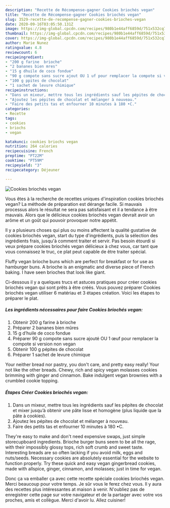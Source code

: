 ```yaml
---
description: "Recette de Récompense-gagner Cookies briochés vegan"
title: "Recette de Récompense-gagner Cookies briochés vegan"
slug: 3529-recette-de-recompense-gagner-cookies-brioches-vegan
date: 2020-09-16T03:05:50.131Z
image: https://img-global.cpcdn.com/recipes/980b1e44aff6859d/751x532cq70/cookies-brioches-vegan-photo-principale-de-la-recette.jpg
thumbnail: https://img-global.cpcdn.com/recipes/980b1e44aff6859d/751x532cq70/cookies-brioches-vegan-photo-principale-de-la-recette.jpg
cover: https://img-global.cpcdn.com/recipes/980b1e44aff6859d/751x532cq70/cookies-brioches-vegan-photo-principale-de-la-recette.jpg
author: Marie Nunez
ratingvalue: 4.8
reviewcount: 6
recipeingredient:
- "200 g farine  brioche"
- "2 bananes bien mres"
- "15 g dhuile de coco fondue"
- "90 g compote sans sucre ajout OU 1 uf pour remplacer la compote si version non vegan"
- "100 g ppites de chocolat"
- "1 sachet de levure chimique"
recipeinstructions:
- "Dans un mixeur, mettre tous les ingrédients sauf les pépites de chocolat et mixer jusqu’à obtenir une pâte lisse et homogène (plus liquide que la pâte à cookies)."
- "Ajoutez les pépites de chocolat et mélanger à nouveau."
- "Faire des petits tas et enfourner 10 minutes à 180 •C."
categories:
- Recette
tags:
- cookies
- briochs
- vegan

katakunci: cookies briochs vegan 
nutrition: 264 calories
recipecuisine: French
preptime: "PT22M"
cooktime: "PT59M"
recipeyield: "3"
recipecategory: Déjeuner

---
```



![Cookies briochés vegan](https://img-global.cpcdn.com/recipes/980b1e44aff6859d/751x532cq70/cookies-brioches-vegan-photo-principale-de-la-recette.jpg)

Vous êtes à la recherche de recettes uniques d'inspiration cookies briochés vegan? La méthode de préparation est dérange facile. Si mauvais processus alors le résultat ne sera pas satisfaisant et il a tendance à être mauvais. Alors que le délicieux cookies briochés vegan devrait avoir un arôme et un goût qui pouvoir provoquer notre appétit.

Il y a plusieurs choses qui plus ou moins affectent la qualité gustative de cookies briochés vegan, start du type d'ingrédients, puis la sélection des ingrédients frais, jusqu'à comment traiter et servir. Pas besoin étourdi si veux prépare cookies briochés vegan délicieux à chez vous, car tant que vous connaissez le truc, ce plat peut capable de être traiter spécial.

Fluffy vegan brioche buns which are perfect for breakfast or for use as hamburger buns. A brioche is an enigmatic and diverse piece of French baking. I have seen brioches that look like giant.


Ci-dessous il y a quelques trucs et astuces pratiques pour créer cookies briochés vegan qui sont prêts à être créés. Vous pouvez préparer Cookies briochés vegan utiliser 6 matériau et 3 étapes création. Voici les étapes to préparer le plat.

<!--inarticleads1-->

##### Les ingrédients nécessaires pour faire Cookies briochés vegan:

1. Obtenir 200 g farine à brioche
1. Préparer 2 bananes bien mûres
1.  15 g d’huile de coco fondue
1. Préparer 90 g compote sans sucre ajouté OU 1 œuf pour remplacer la compote si version non vegan
1. Obtenir 100 g pépites de chocolat
1. Préparer 1 sachet de levure chimique


Your neither bread nor pastry, you don&#39;t care, and pretty easy really! Your not like the other breads. Chewy, rich and spicy vegan molasses cookies brimming with ginger and cinnamon. Bake indulgent vegan brownies with a crumbled cookie topping. 

<!--inarticleads2-->

##### Étapes Créer Cookies briochés vegan:

1. Dans un mixeur, mettre tous les ingrédients sauf les pépites de chocolat et mixer jusqu’à obtenir une pâte lisse et homogène (plus liquide que la pâte à cookies).
1. Ajoutez les pépites de chocolat et mélanger à nouveau.
1. Faire des petits tas et enfourner 10 minutes à 180 •C.


They&#39;re easy to make and don&#39;t need expensive swaps, just simple storecupboard ingredients. Brioche burger buns seem to be all the rage, with their impossibly glossy tops, rich soft crumb and sweet taste. Interesting breads are so often lacking if you avoid milk, eggs and nuts/seeds. Necessary cookies are absolutely essential for the website to function properly. Try these quick and easy vegan gingerbread cookies, made with allspice, ginger, cinnamon, and molasses; just in time for vegan. 


Donc ça va emballer ça avec cette recette spéciale cookies briochés vegan. Merci beaucoup pour votre temps. Je sûr vous le ferez chez vous. Il y aura des recettes plus  intéressantes at maison à venir. N'oubliez pas de enregistrer cette page sur votre navigateur et de la partager avec votre vos proches, amis et collègue. Merci d'avoir lu. Allez cuisiner!
